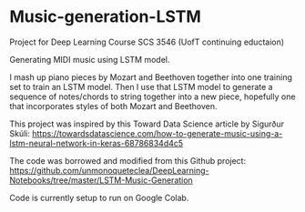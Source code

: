 # Music-generation-LSTM
Project for Deep Learning Course SCS 3546 (UofT continuing eductaion)

Generating MIDI music using LSTM model.

I mash up piano pieces by Mozart and Beethoven together into one training set to train an LSTM model. Then I use that LSTM model to generate a sequence of notes/chords to string together into a new piece, hopefully one that incorporates styles of both Mozart and Beethoven.

This project was inspired by this Toward Data Science article by Sigurður Skúli:
https://towardsdatascience.com/how-to-generate-music-using-a-lstm-neural-network-in-keras-68786834d4c5


The code was borrowed and modified from this Github project:
https://github.com/unmonoqueteclea/DeepLearning-Notebooks/tree/master/LSTM-Music-Generation

Code is currently setup to run on Google Colab.
